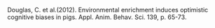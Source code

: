 Douglas, C. et al.(2012). Environmental enrichment induces optimistic cognitive biases in pigs. Appl. Anim. Behav. Sci. 139, p. 65-73.
